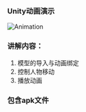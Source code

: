 ### Unity动画演示

![Animation](https://github.com/zoujackfoxmail/Test/blob/master/Animation.gif)

### 讲解内容：
1. 模型的导入与动画绑定
2. 控制人物移动
3. 播放动画

### 包含apk文件
